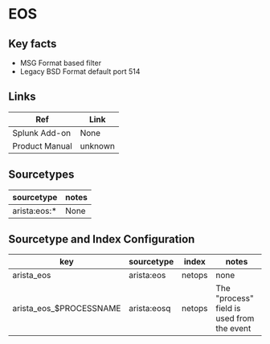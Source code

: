 # EOS

## Key facts

* MSG Format based filter
* Legacy BSD Format default port 514

## Links

| Ref            | Link                                                                                                    |
|----------------|---------------------------------------------------------------------------------------------------------|
| Splunk Add-on  | None                                    |
| Product Manual | unknown   |

## Sourcetypes

| sourcetype     | notes                                                                                                   |
|----------------|---------------------------------------------------------------------------------------------------------|
| arista:eos:*        | None                                                                                                    |

## Sourcetype and Index Configuration

| key            | sourcetype     | index          | notes          |
|----------------|----------------|----------------|----------------|
| arista_eos      | arista:eos       | netops          | none          |
| arista_eos_$PROCESSNAME      | arista:eosq       | netops          | The "process" field is used from the event          |

